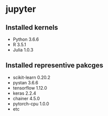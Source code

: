 # jupyter

## Installed kernels

- Python 3.6.6
- R 3.5.1
- Julia 1.0.3

## Installed representive pakcges

- scikit-learn 0.20.2
- pystan 3.6.6
- tensorflow 1.12.0
- keras 2.2.4
- chainer 4.5.0
- pytorch-cpu 1.0.0
- etc

